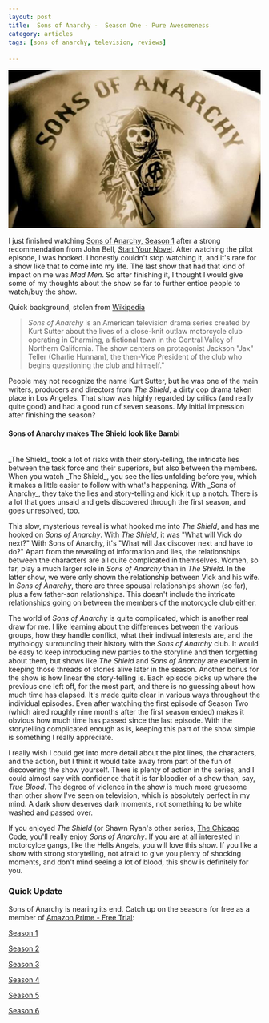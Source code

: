 ```yaml
---
layout: post
title:  Sons of Anarchy -  Season One - Pure Awesomeness
category: articles
tags: [sons of anarchy, television, reviews]

---
```

<img src="/assets/img/Sons-of-Anarchy-Tattoo.jpg">

I just finished watching [Sons of Anarchy, Season 1](https://itunes.apple.com/us/tv-season/sons-of-anarchy-season-1/id289274652?uo=4&at=10l4Qt "Sons of Anarchy - Season 1") after a strong recommendation from John Bell, [Start Your Novel](http://www.startyournovel.com/). After watching the pilot episode, I was hooked. I honestly couldn't stop watching it, and it's rare for a show like that to come into my life. The last show that had that kind of impact on me was _Mad Men_. So after finishing it, I thought I would give some of my thoughts about the show so far to further entice people to watch/buy the show. 

Quick background, stolen from [Wikipedia](http://en.wikipedia.org/wiki/Sons_of_Anarchy)   


> _Sons of Anarchy_ is an American television drama series created by Kurt Sutter about the lives of a close-knit outlaw motorcycle club operating in Charming, a fictional town in the Central Valley of Northern California. The show centers on protagonist Jackson "Jax" Teller (Charlie Hunnam), the then-Vice President of the club who begins questioning the club and himself."

People may not recognize the name Kurt Sutter, but he was one of the main writers, producers and directors from _The Shield_, a dirty cop drama taken place in Los Angeles. That show was highly regarded by critics (and really quite good) and had a good run of seven seasons. My initial impression after finishing the season? 

#### Sons of Anarchy makes The Shield look like Bambi
<br>
_The Shield_ took a lot of risks with their story-telling, the intricate lies between the task force and their superiors, but also between the members. When you watch _The Shield_, you see the lies unfolding before you, which it makes a little easier to follow with what's happening. With _Sons of Anarchy_, they take the lies and story-telling and kick it up a notch. There is a lot that goes unsaid and gets discovered through the first season, and goes unresolved, too.    

This slow, mysterious reveal is what hooked me into _The Shield_, and has me hooked on _Sons of Anarchy_. With _The Shield_, it was "What will Vick do next?" With Sons of Anarchy, it's "What will Jax discover next and have to do?" Apart from the revealing of information and lies, the relationships between the characters are all quite complicated in themselves. Women, so far, play a much larger role in _Sons of Anarchy_ than in _The Shield_. In the latter show, we were only shown the relationship between Vick and his wife. In _Sons of Anarchy_, there are three spousal relationships shown (so far), plus a few father-son relationships. This doesn't include the intricate relationships going on between the members of the motorcycle club either. 

The world of _Sons of Anarchy_ is quite complicated, which is another real draw for me. I like learning about the differences between the various groups, how they handle conflict, what their indivual interests are, and the mythology surrounding their history with the _Sons of Anarchy_ club. It would be easy to keep introducing new parties to the storyline and then forgetting about them, but shows like _The Shield_ and _Sons of Anarchy_ are excellent in keeping those threads of stories alive later in the season. Another bonus for the show is how linear the story-telling is. Each episode picks up where the previous one left off, for the most part, and there is no guessing about how much time has elapsed. It's made quite clear in various ways throughout the individual episodes. Even after watching the first episode of Season Two (which aired roughly nine months after the first season ended) makes it obvious how much time has passed since the last episode. With the storytelling complicated enough as is, keeping this part of the show simple is something I really appreciate. 

I really wish I could get into more detail about the plot lines, the characters, and the action, but I think it would take away from part of the fun of discovering the show yourself. There is plenty of action in the series, and I could almost say with confidence that it is far bloodier of a show than, say, _True Blood_. The degree of violence in the show is much more gruesome than other show I've seen on television, which is absolutely perfect in my mind. A dark show deserves dark moments, not something to be white washed and passed over. 

If you enjoyed _The Shield_ (or Shawn Ryan's other series, [The Chicago Code](http://amzn.to/11qcX4t "Chicago Code"), you'll really enjoy _Sons of Anarchy_. If you are at all interested in motorcylce gangs, like the Hells Angels, you will love this show. If you like a show with strong storytelling, not afraid to give you plenty of shocking moments, and don't mind seeing a lot of blood, this show is definitely for you.  

### Quick Update

Sons of Anarchy is nearing its end. Catch up on the seasons for free as a member of [Amazon Prime - Free Trial](http://www.amazon.com/gp/video/primesignup?tag=four0b-20 "Amazon Prime - Free Trial"):

[Season 1](http://www.amazon.com/gp/product/B0040I09RM/ref=as_li_tl?ie=UTF8&camp=1789&creative=390957&creativeASIN=B0040I09RM&linkCode=as2&tag=four0b-20&linkId=RMXSMOFILWF6JPKU "Season 1")

[Season 2](http://www.amazon.com/gp/product/B003M70O5O/ref=as_li_tl?ie=UTF8&camp=1789&creative=390957&creativeASIN=B003M70O5O&linkCode=as2&tag=four0b-20&linkId=5WJ2B44YTZIBCU2O "Season 2")

[Season 3](http://www.amazon.com/gp/product/B003ZZRKVE/ref=as_li_tl?ie=UTF8&camp=1789&creative=390957&creativeASIN=B003ZZRKVE&linkCode=as2&tag=four0b-20&linkId=ZOUYKHUFW4YESPFT "Season 3")

[Season 4](http://www.amazon.com/gp/product/B005LLSNNE/ref=as_li_tl?ie=UTF8&camp=1789&creative=390957&creativeASIN=B005LLSNNE&linkCode=as2&tag=four0b-20&linkId=H6VZWBG2HPMUEAZD "Season 4")

[Season 5](http://www.amazon.com/gp/product/B0099JKR6U/ref=as_li_tl?ie=UTF8&camp=1789&creative=390957&creativeASIN=B0099JKR6U&linkCode=as2&tag=four0b-20&linkId=VBTGFJ62DYYJ67PC "Season 5")

[Season 6](http://www.amazon.com/gp/product/B00F3WB7FM/ref=as_li_tl?ie=UTF8&camp=1789&creative=390957&creativeASIN=B00F3WB7FM&linkCode=as2&tag=four0b-20&linkId=WU72WO7IZDL3WYNJ "Season 6")

 

